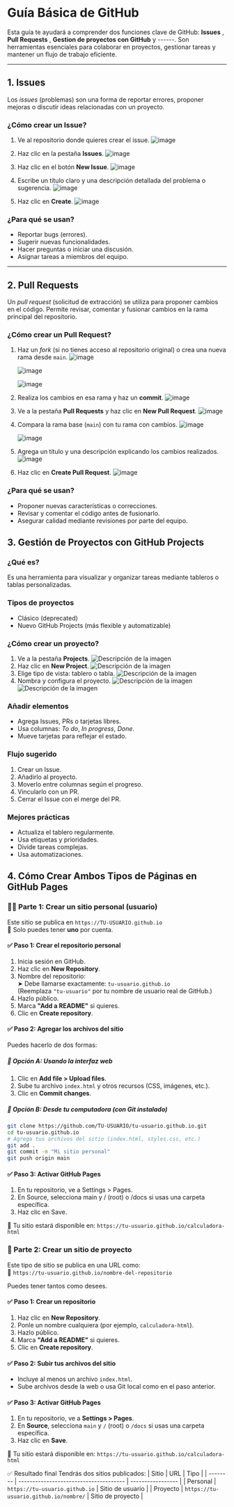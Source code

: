 # Guía Básica de GitHub

Esta guía te ayudará a comprender dos funciones clave de GitHub: **Issues** , **Pull Requests** , **Gestion de proyectos con GitHub** y ------. Son herramientas esenciales para colaborar en proyectos, gestionar tareas y mantener un flujo de trabajo eficiente.

---

## 1. Issues

Los *issues* (problemas) son una forma de reportar errores, proponer mejoras o discutir ideas relacionadas con un proyecto.

### ¿Cómo crear un Issue?

1. Ve al repositorio donde quieres crear el issue.
   ![image](https://github.com/user-attachments/assets/0aa591b2-75d5-49af-aca2-1bc46c4a9d5a)

2. Haz clic en la pestaña **Issues**.
   ![image](https://github.com/user-attachments/assets/ce1dc2bf-f181-4179-8441-2193794090ce)

3. Haz clic en el botón **New Issue**.
   ![image](https://github.com/user-attachments/assets/ee9e763b-bc3e-4a87-b909-6df67fe8a8ba)

4. Escribe un título claro y una descripción detallada del problema o sugerencia.
   ![image](https://github.com/user-attachments/assets/8fbb539a-07c6-4b0d-8dc4-ced293cabd15)

5. Haz clic en **Create**.
    ![image](https://github.com/user-attachments/assets/306d31cb-6952-41d5-b149-562cd4b7af75)


### ¿Para qué se usan?

- Reportar bugs (errores).
- Sugerir nuevas funcionalidades.
- Hacer preguntas o iniciar una discusión.
- Asignar tareas a miembros del equipo.

---

## 2. Pull Requests

Un *pull request* (solicitud de extracción) se utiliza para proponer cambios en el código. Permite revisar, comentar y fusionar cambios en la rama principal del repositorio.

### ¿Cómo crear un Pull Request?

1. Haz un *fork* (si no tienes acceso al repositorio original) o crea una nueva rama desde `main`.
   ![image](https://github.com/user-attachments/assets/06a774e3-9fca-4af9-b295-b365c7617682)
   
   ![image](https://github.com/user-attachments/assets/3610c432-e422-40db-969f-b5bf3a0395ba)
   
   ![image](https://github.com/user-attachments/assets/fdaae334-9165-4e4f-9478-e74303ca2d71)

3. Realiza los cambios en esa rama y haz un **commit**.
   ![image](https://github.com/user-attachments/assets/828ec3ac-0dc7-461f-917d-0d860794ed60)
 
4. Ve a la pestaña **Pull Requests** y haz clic en **New Pull Request**.
   ![image](https://github.com/user-attachments/assets/dba03997-8fe5-49f6-8ccf-36888606b6ed)

5. Compara la rama base (`main`) con tu rama con cambios.
   ![image](https://github.com/user-attachments/assets/bdcbd1ea-bcbf-4323-b75f-05cafc3f4d7a)

   ![image](https://github.com/user-attachments/assets/e279896e-a313-413f-99c9-c897c1de4ecb)

6. Agrega un título y una descripción explicando los cambios realizados.
    ![image](https://github.com/user-attachments/assets/27163801-8b32-4041-9739-474430fab7f5)

7. Haz clic en **Create Pull Request**.
    ![image](https://github.com/user-attachments/assets/752ef89a-54d8-455b-b2c1-e1668a8b3719)


### ¿Para qué se usan?

- Proponer nuevas características o correcciones.
- Revisar y comentar el código antes de fusionarlo.
- Asegurar calidad mediante revisiones por parte del equipo.

## 3. Gestión de Proyectos con GitHub Projects

### ¿Qué es?

Es una herramienta para visualizar y organizar tareas mediante tableros o tablas personalizadas.

### Tipos de proyectos

- Clásico (deprecated)
- Nuevo GitHub Projects (más flexible y automatizable)

### ¿Cómo crear un proyecto?

1. Ve a la pestaña **Projects**.
![Descripción de la imagen](Pics/41.jpg)
2. Haz clic en **New Project**.
![Descripción de la imagen](Pics/42.jpg)
3. Elige tipo de vista: tablero o tabla.
![Descripción de la imagen](Pics/43.jpg)
4. Nombra y configura el proyecto.
![Descripción de la imagen](Pics/44.jpg)
![Descripción de la imagen](Pics/45.jpg)

### Añadir elementos

- Agrega Issues, PRs o tarjetas libres.
- Usa columnas: *To do*, *In progress*, *Done*.
- Mueve tarjetas para reflejar el estado.

### Flujo sugerido

1. Crear un Issue.
2. Añadirlo al proyecto.
3. Moverlo entre columnas según el progreso.
4. Vincularlo con un PR.
5. Cerrar el Issue con el merge del PR.

### Mejores prácticas

- Actualiza el tablero regularmente.
- Usa etiquetas y prioridades.
- Divide tareas complejas.
- Usa automatizaciones.

## 4. Cómo Crear Ambos Tipos de Páginas en GitHub Pages

### 🧑‍💼 Parte 1: Crear un sitio personal (usuario)

Este sitio se publica en `https://TU-USUARIO.github.io`  
🔹 Solo puedes tener **uno** por cuenta.


#### ✅ Paso 1: Crear el repositorio personal

1. Inicia sesión en GitHub.
2. Haz clic en **New Repository**.
3. Nombre del repositorio:  
   ➤ Debe llamarse exactamente: `tu-usuario.github.io`  
   (Reemplaza `"tu-usuario"` por tu nombre de usuario real de GitHub.)
4. Hazlo público.
5. Marca **"Add a README"** si quieres.
6. Clic en **Create repository**.


#### ✅ Paso 2: Agregar los archivos del sitio

Puedes hacerlo de dos formas:

##### 🔹 Opción A: Usando la interfaz web

1. Clic en **Add file > Upload files**.
2. Sube tu archivo `index.html` y otros recursos (CSS, imágenes, etc.).
3. Clic en **Commit changes**.

##### 🔹 Opción B: Desde tu computadora (con Git instalado)

```bash
git clone https://github.com/TU-USUARIO/tu-usuario.github.io.git
cd tu-usuario.github.io
# Agrega tus archivos del sitio (index.html, styles.css, etc.)
git add .
git commit -m "Mi sitio personal"
git push origin main
```

#### ✅ Paso 3: Activar GitHub Pages
1. En tu repositorio, ve a Settings > Pages.
2. En Source, selecciona main y / (root) o /docs si usas una carpeta específica.
3. Haz clic en Save.

🔗 Tu sitio estará disponible en: `https://tu-usuario.github.io/calculadora-html`

### 📁 Parte 2: Crear un sitio de proyecto

Este tipo de sitio se publica en una URL como:  
🔗 `https://tu-usuario.github.io/nombre-del-repositorio`

Puedes tener tantos como desees.


#### ✅ Paso 1: Crear un repositorio

1. Haz clic en **New Repository**.  
2. Ponle un nombre cualquiera (por ejemplo, `calculadora-html`).  
3. Hazlo público.  
4. Marca **"Add a README"** si quieres.  
5. Clic en **Create repository**.


#### ✅ Paso 2: Subir tus archivos del sitio

- Incluye al menos un archivo `index.html`.  
- Sube archivos desde la web o usa Git local como en el paso anterior.


#### ✅ Paso 3: Activar GitHub Pages

1. En tu repositorio, ve a **Settings > Pages**.  
2. En **Source**, selecciona `main` y `/` (root) o `/docs` si usas una carpeta específica.  
3. Haz clic en **Save**.

🔗 Tu sitio estará disponible en:
`https://tu-usuario.github.io/calculadora-html`

✅ Resultado final
Tendrás dos sitios publicados:
| Sitio    | URL                                    | Tipo              |
| -------- | -------------------------------------- | ----------------- |
| Personal | `https://tu-usuario.github.io`         | Sitio de usuario  |
| Proyecto | `https://tu-usuario.github.io/nombre/` | Sitio de proyecto |

